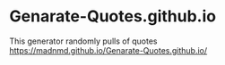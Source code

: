 # Genarate-Quotes.github.io
This generator randomly pulls of quotes https://madnmd.github.io/Genarate-Quotes.github.io/
